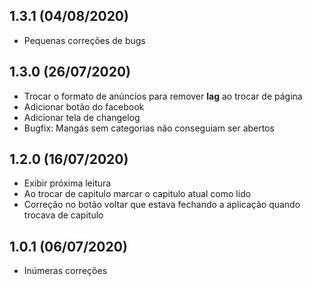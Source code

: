 ## 1.3.1 (04/08/2020)
- Pequenas correções de bugs

## 1.3.0 (26/07/2020)

- Trocar o formato de anúncios para remover **lag** ao trocar de página
- Adicionar botão do facebook
- Adicionar tela de changelog
- Bugfix: Mangás sem categorias não conseguiam ser abertos

## 1.2.0 (16/07/2020)

- Exibir próxima leitura
- Ao trocar de capitulo marcar o capitulo atual como lido
- Correção no botão voltar que estava fechando a aplicação quando trocava de capitulo

## 1.0.1 (06/07/2020)

- Inúmeras correções